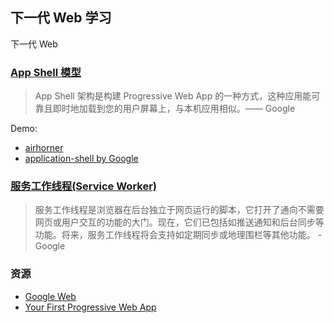 

## 下一代 Web 学习

下一代 Web



### [App Shell 模型](https://developers.google.com/web/fundamentals/architecture/app-shell)

> App Shell 架构是构建 Progressive Web App 的一种方式，这种应用能可靠且即时地加载到您的用户屏幕上，与本机应用相似。—— Google

Demo:

- [airhorner](https://airhorner.com/)
- [application-shell by Google](https://github.com/GoogleChrome/application-shell)

### [服务工作线程(Service Worker)](https://developers.google.com/web/fundamentals/getting-started/primers/service-workers)

> 服务工作线程是浏览器在后台独立于网页运行的脚本，它打开了通向不需要网页或用户交互的功能的大门。现在，它们已包括如推送通知和后台同步等功能。将来，服务工作线程将会支持如定期同步或地理围栏等其他功能。 - Google

### 资源

- [Google Web](https://developers.google.com/web/fundamentals/)
- [Your First Progressive Web App](https://codelabs.developers.google.com/codelabs/your-first-pwapp/#0)